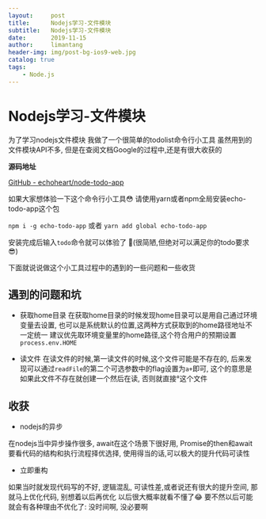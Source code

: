 ```yaml
---
layout:     post
title:      Nodejs学习-文件模块
subtitle:   Nodejs学习-文件模块
date:       2019-11-15
author:     limantang
header-img: img/post-bg-ios9-web.jpg
catalog: true
tags:
    - Node.js
---
```


# Nodejs学习-文件模块


 
为了学习nodejs文件模块
我做了一个很简单的todolist命令行小工具
虽然用到的文件模块API不多, 但是在查阅文档Google的过程中,还是有很大收获的

**源码地址**

[GitHub - echoheart/node-todo-app](https://github.com/echoheart/node-todo-app)


如果大家想体验一下这个命令行小工具😳
请使用yarn或者npm全局安装echo-todo-app这个包

`npm i -g echo-todo-app`
或者
`yarn add global echo-todo-app`

安装完成后输入`todo`命令就可以体验了 🤣(很简陋,但绝对可以满足你的todo要求😎)

下面就说说做这个小工具过程中的遇到的一些问题和一些收货

## 遇到的问题和坑
- 获取home目录
在获取home目录的时候发现home目录可以是用自己通过环境变量去设置, 也可以是系统默认的位置,这两种方式获取到的home路径地址不一定统一
建议优先取环境变量里的home路径,这个符合用户的预期设置
`process.env.HOME`

- 读文件
在读文件的时候,第一读文件的时候,这个文件可能是不存在的, 后来发现可以通过`readFile`的第二个可选参数中的flag设置为`a+`即可, 这个的意思是如果此文件不存在就创建一个然后在读, 否则就直接°这个文件

## 收获
- nodejs的异步

在nodejs当中异步操作很多, await在这个场景下很好用, Promise的then和await要看代码的结构和执行流程择优选择, 使用得当的话,可以极大的提升代码可读性

- 立即重构

如果当时就发现代码写的不好, 逻辑混乱, 可读性差,或者说还有很大的提升空间, 那就马上优化代码, 别想着以后再优化
以后很大概率就看不懂了😂
要不然以后可能就会有各种理由不优化了: 没时间啊, 没必要啊